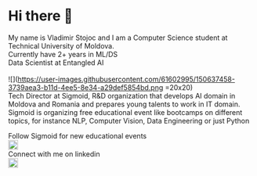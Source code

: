 # Hi there 👋

My name is Vladimir Stojoc and I am a Computer Science student at Technical University of Moldova.<br>
Currently have 2+ years in ML/DS <br>
Data Scientist at Entangled AI <br><br>
![](https://user-images.githubusercontent.com/61602995/150637458-3739aea3-b11d-4ee5-8e34-a29def5854bd.png =20x20)
<br>
Tech Director at Sigmoid, R&D organization that develops AI domain in Moldova and Romania and prepares young talents to work in IT domain. <br>
Sigmoid is organizing free educational event like bootcamps on different topics, for instance NLP, Computer Vision, Data Engineering or just Python <br>


Follow Sigmoid for new educational events <br>
<a href = 'https://www.instagram.com/sigmo.ai/'><img src='https://upload.wikimedia.org/wikipedia/commons/thumb/e/e7/Instagram_logo_2016.svg/768px-Instagram_logo_2016.svg.png' style = "width:20px; height:20px"></a><br>
Connect with me on linkedin <br>
<a href = 'https://www.linkedin.com/in/vladimir-stojoc-a5789a1ba/'><img src='https://cdn-icons-png.flaticon.com/512/174/174857.png' style = "width:20px; height:20px"></a><br>

<!--
**tokyo-s/tokyo-s** is a ✨ _special_ ✨ repository because its `README.md` (this file) appears on your GitHub profile.

Here are some ideas to get you started:

- 🔭 I’m currently working on ...
- 🌱 I’m currently learning ...
- 👯 I’m looking to collaborate on ...
- 🤔 I’m looking for help with ...
- 💬 Ask me about ...
- 📫 How to reach me: ...
- 😄 Pronouns: ...
- ⚡ Fun fact: ...
-->
